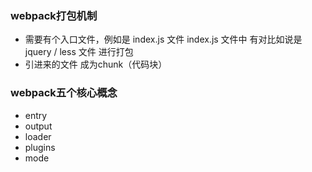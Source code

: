 <!--
 * @Description: 
 * @Author: liyongshuai
 * @Date: 2022-05-02 16:10:40
 * @LastEditTime: 2022-05-02 16:41:45
 * @LastEditors: liyongshuai
-->


### webpack打包机制
- 需要有个入口文件，例如是 index.js 文件 index.js 文件中 有对比如说是jquery / less 文件 进行打包
- 引进来的文件 成为chunk（代码块）


### webpack五个核心概念
- entry
- output 
- loader
- plugins
- mode